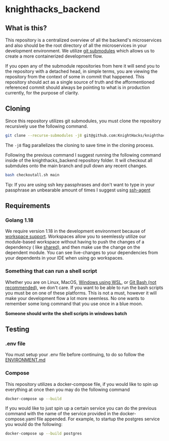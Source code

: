 # knighthacks_backend

## What is this?

This repository is a centralized overview of all the backend's microservices and also should be the root directory of
all the microservices in your development environment. We
utilize [git submodules](https://git-scm.com/book/en/v2/Git-Tools-Submodules) which allows us to create a more
containerized development flow.

If you open any of the submodule repositories from here it will send you to the repository with a detached head, in
simple terms, you are viewing the repository from the context of some in commit that happened. This repository should
act as a single source of truth and the afformentioned referenced commit should always be pointing to what is in
production currently, for the purpose of clarity.

## Cloning

Since this repository utilizes git submodules, you must clone the repository recursively use the following command.

```bash
git clone --recurse-submodules -j8 git@github.com:KnightHacks/knighthacks_backend.git
```

The `-j8` flag parallelizes the cloning to save time in the cloning process.


Following the previous command I suggest running the following command inside of the knighthacks_backend repository folder. It will checkout all submdules onto the main branch and pull down any recent changes. 
```bash
bash checkoutall.sh main
```

Tip: If you are using ssh key passphrases and don't want to type in your passphrase an unbearable amount of times I
suggest using [ssh-agent](https://www.ssh.com/academy/ssh/add)

## Requirements

### Golang 1.18

We require version 1.18 in the development environment because
of [workspace support](https://go.dev/doc/tutorial/workspaces). Workspaces allow you to seemlessly utilize our
module-based workspace without having to push the changes of a dependency (
like [shared](https://github.com/KnightHacks/knighthacks_shared)), and then make use the change on the dependent module.
You can see live-changes to your dependencies from your dependents in your IDE when using go workspaces.

### Something that can run a shell script

Whether you are on Linux, MacOS, [Windows using WSL](https://docs.microsoft.com/en-us/windows/wsl/about),
or [Git Bash (not recommended)](https://gitforwindows.org/), we don't care. If you want to be able to run the bash
scripts you must be on one of these platforms. This is not a must, however it will make your development flow a lot more
seemless. No one wants to remember some long command that you use once in a blue moon.

**Someone should write the shell scripts in windows batch**

## Testing

### .env file

You must setup your .env file before continuing, to do so follow
the [ENVIRONMENT.md](https://github.com/KnightHacks/knighthacks_backend/ENVIRONMENT.md)

### Compose

This repository utilizes a docker-compose file, if you would like to spin up everything at once then you may do the
following command

```bash
docker-compose up --build
```

If you would like to just spin up a certain service you can do the previous command with the name of the service
provided in the docker-compose.yaml file appended. For example, to startup the postgres service you would do the
following:

```bash
docker-compose up --build postgres
```

